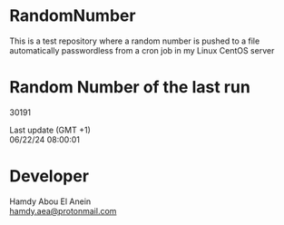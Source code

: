 # RandomNumber    
This is a test repository where a random number is pushed to a file automatically passwordless from a cron job in my Linux CentOS server    
# Random Number of the last run   
30191
      
Last update (GMT +1)    
06/22/24 08:00:01
# Developer    
Hamdy Abou El Anein   
hamdy.aea@protonmail.com
